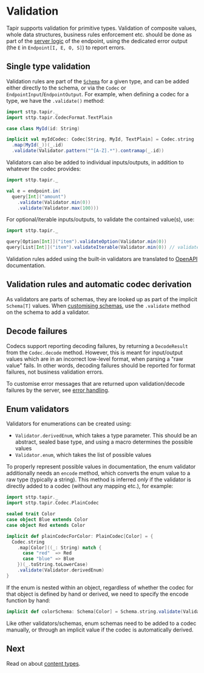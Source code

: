 # Validation

Tapir supports validation for primitive types. Validation of composite values, whole data structures, business 
rules enforcement etc. should be done as part of the [server logic](../server/logic.md) of the endpoint, using the 
dedicated error output (the `E` in `Endpoint[I, E, O, S]`) to report errors. 

## Single type validation

Validation rules are part of the [`Schema`](codecs.md#schemas) for a given type, and can be added either directly
to the schema, or via the `Codec` or `EndpointInput`/`EndpointOutput`. For example, when defining a codec for a type, 
we have the `.validate()` method:
 
```scala mdoc:compile-only
import sttp.tapir._
import sttp.tapir.CodecFormat.TextPlain

case class MyId(id: String)

implicit val myIdCodec: Codec[String, MyId, TextPlain] = Codec.string
  .map(MyId(_))(_.id)
  .validate(Validator.pattern("^[A-Z].*").contramap(_.id))
```
 
Validators can also be added to individual inputs/outputs, in addition to whatever the codec provides:

```scala mdoc:compile-only
import sttp.tapir._

val e = endpoint.in(
  query[Int]("amount")
    .validate(Validator.min(0))
    .validate(Validator.max(100)))
``` 

For optional/iterable inputs/outputs, to validate the contained value(s), use:

```scala mdoc:compile-only
import sttp.tapir._

query[Option[Int]]("item").validateOption(Validator.min(0))
query[List[Int]]("item").validateIterable(Validator.min(0)) // validates each repeated parameter
```

Validation rules added using the built-in validators are translated to [OpenAPI](../docs/openapi.md) documentation.

## Validation rules and automatic codec derivation

As validators are parts of schemas, they are looked up as part of the implicit `Schema[T]` values. When 
[customising schemas](schemas.md), use the `.validate` method on the schema to add a validator.

## Decode failures

Codecs support reporting decoding failures, by returning a `DecodeResult` from the `Codec.decode` method. However, this 
is meant for input/output values which are in an incorrect low-level format, when parsing a "raw value" fails. In other 
words, decoding failures should be reported for format failures, not business validation errors.

To customise error messages that are returned upon validation/decode failures by the server, see 
[error handling](../server/errors.md).

## Enum validators

Validators for enumerations can be created using:

* `Validator.derivedEnum`, which takes a type parameter. This should be an abstract, sealed base type, and using a 
  macro determines the possible values
* `Validator.enum`, which takes the list of possible values

To properly represent possible values in documentation, the enum validator additionally needs an `encode` method, which 
converts the enum value to a raw type (typically a string). This method is inferred *only* if the validator is directly 
added to a codec (without any mapping etc.), for example:

```scala mdoc:silent:reset-object
import sttp.tapir._
import sttp.tapir.Codec.PlainCodec

sealed trait Color
case object Blue extends Color
case object Red extends Color

implicit def plainCodecForColor: PlainCodec[Color] = {
  Codec.string
    .map[Color]((_: String) match {
      case "red"  => Red
      case "blue" => Blue
    })(_.toString.toLowerCase)
    .validate(Validator.derivedEnum)
}
```

If the enum is nested within an object, regardless of whether the codec for that object is defined by hand or derived,
we need to specify the encode function by hand:

```scala mdoc:silent
implicit def colorSchema: Schema[Color] = Schema.string.validate(Validator.derivedEnum.encode(_.toString.toLowerCase))
```

Like other validators/schemas, enum schemas need to be added to a codec manually, or through an implicit value if the 
codec is automatically derived. 

## Next

Read on about [content types](contenttype.md).

